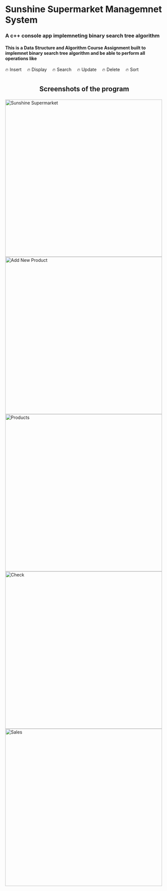 # Sunshine Supermarket Managemnet System
### A c++ console app implemneting binary search tree algorithm

#### This is a Data Structure and Algorithm Course Assignment built to implemnet binary search tree algorithm and be able to perform all operations like
  🔥 Insert &emsp;🔥 Display &emsp;🔥 Search &emsp;🔥 Update &emsp;🔥 Delete &emsp;🔥 Sort
  #
 ## <p align="center">Screenshots of the program</p>
<img src="https://user-images.githubusercontent.com/99421721/229627467-342c8566-907a-4c26-b7a8-954fd84375e5.jpg" width="500" alt="Sunshine Supermarket">
<img src="https://user-images.githubusercontent.com/99421721/229627456-dc2f3036-d42e-4bbc-8c0e-56c84c7577a9.jpg" width="500" alt="Add New Product">
<img src="https://user-images.githubusercontent.com/99421721/229627466-b8cef70a-8ad6-4b5e-a3da-e26798bf4df3.jpg" width="500" alt="Products">
<img src="https://user-images.githubusercontent.com/99421721/229627459-a1d6f13a-c8aa-4086-acb8-e0f8184be977.jpg" width="500" alt=Check out">
<img src="https://user-images.githubusercontent.com/99421721/229627463-69f8a831-1532-4ec5-8225-102ad1b96e4a.jpg" width="500" alt="Sales">
